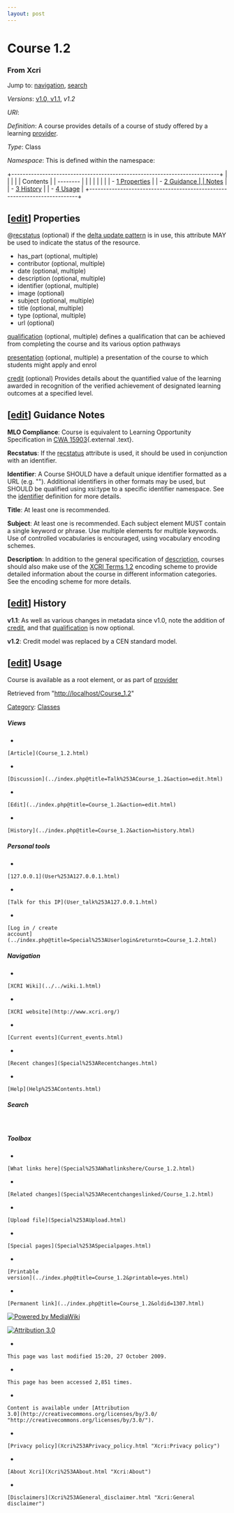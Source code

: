 ```yaml
---
layout: post
---
```








Course 1.2 
==========













### From Xcri 







Jump to: [navigation](Course_1.2.html#column-one),
[search](Course_1.2.html#searchInput)



*Versions*: [v1.0, v1.1](Course.html "Course"), *v1.2*

*URI*: 

*Definition*: A course provides details of a course of study offered by
a learning [provider](Provider.html "Provider").

*Type*: Class

*Namespace*: This is defined within the namespace:


+--------------------------------------------------------------------------+
|                                                       |
|                                                                          |
| Contents                                                                 |
| --------                                                                 |
|                                                                          |
|                                                                    |
|                                                                          |
| -   [1 Properties](Course_1.2.html#Properties)       |
| -   [2 Guidance     |
|     Notes](Course_1.2.html#Guidance_Notes)                        |
| -   [3 History](Course_1.2.html#History)             |
| -   [4 Usage](Course_1.2.html#Usage)                 |
+--------------------------------------------------------------------------+


\[[edit](../index.php@title=Course_1.2&action=edit&section=1.html "Edit section: Properties")\] Properties
----------------------------------------------------------------------------------------------------------------------------------------------------------------------------

@[recstatus](Recstatus.html "Recstatus") (optional) if the [delta update
pattern](Delta_update_pattern.html "Delta update pattern") is in use,
this attribute MAY be used to indicate the status of the resource.

-   has\_part (optional, multiple)
-   contributor (optional, multiple)
-   date (optional, multiple)
-   description (optional, multiple)
-   identifier (optional, multiple)
-   image (optional)
-   subject (optional, multiple)
-   title (optional, multiple)
-   type (optional, multiple)
-   url (optional)

[qualification](Qualification_1.2.html "Qualification 1.2") (optional,
multiple) defines a qualification that can be achieved from completing
the course and its various option pathways

[presentation](Presentation_1.2.html "Presentation 1.2") (optional,
multiple) a presentation of the course to which students might apply and
enrol

[credit](Credit_1.2.html "Credit 1.2") (optional) Provides details about
the quantified value of the learning awarded in recognition of the
verified achievement of designated learning outcomes at a specified
level.


\[[edit](../index.php@title=Course_1.2&action=edit&section=2.html "Edit section: Guidance Notes")\] Guidance Notes
------------------------------------------------------------------------------------------------------------------------------------------------------------------------------------

**MLO Compliance**: Course is equivalent to Learning Opportunity
Specification in [CWA
15903](ftp://ftp.cenorm.be/PUBLIC/CWAs/e-Europe/WS-LT/CWA15903-00-2008-Dec.pdf "ftp://ftp.cenorm.be/PUBLIC/CWAs/e-Europe/WS-LT/CWA15903-00-2008-Dec.pdf"){.external
.text}.

**Recstatus**: If the [recstatus](Recstatus.html "Recstatus") attribute
is used, it should be used in conjunction with an identifier.

**Identifier**: A Course SHOULD have a default unique identifier
formatted as a URL (e.g. "").
Additional identifiers in other formats may be used, but SHOULD be
qualified using xsi:type to a specific identifier namespace. See the
[identifier](Identifier.html "Identifier") definition for more details.

**Title**: At least one is recommended.

**Subject**: At least one is recommended. Each subject element MUST
contain a single keyword or phrase. Use multiple elements for multiple
keywords. Use of controlled vocabularies is encouraged, using vocabulary
encoding schemes.

**Description**: In addition to the general specification of
[description](Description.html "Description"), courses should also make
use of the [XCRI Terms 1.2](XCRI_Terms_1.2.html "XCRI Terms 1.2")
encoding scheme to provide detailed information about the course in
different information categories. See the encoding scheme for more
details.


\[[edit](../index.php@title=Course_1.2&action=edit&section=3.html "Edit section: History")\] History
----------------------------------------------------------------------------------------------------------------------------------------------------------------------

**v1.1**: As well as various changes in metadata since v1.0, note the
addition of [credit](Credit.html "Credit"), and that
[qualification](Qualification.html "Qualification") is now optional.

**v1.2**: Credit model was replaced by a CEN standard model.


\[[edit](../index.php@title=Course_1.2&action=edit&section=4.html "Edit section: Usage")\] Usage
------------------------------------------------------------------------------------------------------------------------------------------------------------------

Course is available as a root element, or as part of
[provider](Provider_1.2.html "Provider 1.2")



Retrieved from
"[http://localhost/Course\_1.2](Course_1.2.html)"





[Category](Special%253ACategories.html "Special:Categories"): [Classes](Category%253AClasses.html "Category:Classes")

















##### Views



-   

    

    [Article](Course_1.2.html)
-   

    

    [Discussion](../index.php@title=Talk%253ACourse_1.2&action=edit.html)
-   

    

    [Edit](../index.php@title=Course_1.2&action=edit.html)
-   

    

    [History](../index.php@title=Course_1.2&action=history.html)







##### Personal tools



-   

    

    [127.0.0.1](User%253A127.0.0.1.html)
-   

    

    [Talk for this IP](User_talk%253A127.0.0.1.html)
-   

    

    [Log in / create
    account](../index.php@title=Special%253AUserlogin&returnto=Course_1.2.html)











[](../../wiki.1.html "XCRI Wiki")





##### Navigation



-   

    

    [XCRI Wiki](../../wiki.1.html)
-   

    

    [XCRI website](http://www.xcri.org/)
-   

    

    [Current events](Current_events.html)
-   

    

    [Recent changes](Special%253ARecentchanges.html)
-   

    

    [Help](Help%253AContents.html)







##### Search





 









##### Toolbox



-   

    

    [What links here](Special%253AWhatlinkshere/Course_1.2.html)
-   

    

    [Related changes](Special%253ARecentchangeslinked/Course_1.2.html)
-   

    

    [Upload file](Special%253AUpload.html)
-   

    

    [Special pages](Special%253ASpecialpages.html)
-   

    

    [Printable
    version](../index.php@title=Course_1.2&printable=yes.html)
-   

    

    [Permanent link](../index.php@title=Course_1.2&oldid=1307.html)















[![Powered by
MediaWiki](../skins/common/images/poweredby_mediawiki_88x31.png)](http://www.mediawiki.org/)





[![Attribution 3.0
](http://i.creativecommons.org/l/by/3.0/88x31.png)](http://creativecommons.org/licenses/by/3.0/)



-   

    

    This page was last modified 15:20, 27 October 2009.
-   

    

    This page has been accessed 2,851 times.
-   

    

    Content is available under [Attribution
    3.0](http://creativecommons.org/licenses/by/3.0/ "http://creativecommons.org/licenses/by/3.0/").
-   

    

    [Privacy policy](Xcri%253APrivacy_policy.html "Xcri:Privacy policy")
-   

    

    [About Xcri](Xcri%253AAbout.html "Xcri:About")
-   

    

    [Disclaimers](Xcri%253AGeneral_disclaimer.html "Xcri:General disclaimer")




